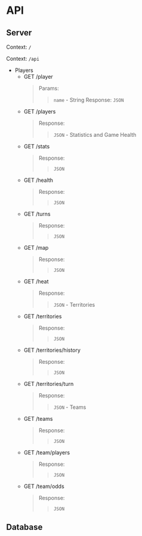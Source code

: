 # API
  ## Server
  Context: `/`
  >
  Context: `/api`
   - Players
  	 - GET /player
  		> Params:
  		>>```name``` - String
  		 >Response:
  		 >> ```JSON```
  	  - GET /players
  		 >Response:
  		 >> ```JSON```
    - Statistics and Game Health
  	  - GET /stats
  		 >Response:
  		 >> ```JSON```
  	  - GET /health
  		 >Response:
  		 >> ```JSON```
  	  - GET /turns
  		 >Response:
  		 >> ```JSON```
  	  - GET /map
  		 >Response:
  		 >> ```JSON```
  	  - GET /heat
  		 >Response:
  		 >> ```JSON```
    - Territories
  	  - GET /territories
  		 >Response:
  		 >> ```JSON```
  	  - GET /territories/history
  		 >Response:
  		 >> ```JSON```
  	  - GET /territories/turn
  		 >Response:
  		 >> ```JSON```
    - Teams
  	  - GET /teams
  		 >Response:
  		 >> ```JSON```
  	 - GET /team/players
  		>Response:
  		>> ```JSON```
  	 - GET /team/odds
  		>Response:
  		>> ```JSON```
  ## Database